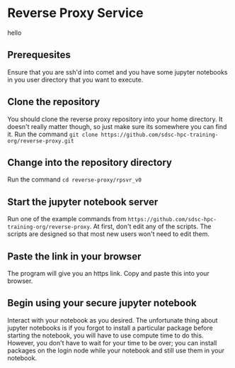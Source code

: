 # Reverse Proxy Service
hello

## Prerequesites
Ensure that you are ssh'd into comet and you have some jupyter notebooks in you user directory that you want to execute.

## Clone the repository
You should clone the reverse proxy repository into your home directory. It doesn't really matter though, so just make sure its somewhere you can find it.
Run the command `git clone https://github.com/sdsc-hpc-training-org/reverse-proxy.git`

## Change into the repository directory
Run the command `cd reverse-proxy/rpsvr_v0`

## Start the jupyter notebook server
Run one of the example commands from `https://github.com/sdsc-hpc-training-org/reverse-proxy`. 
At first, don't edit any of the scripts. The scripts are designed so that most new users won't need to edit them.

## Paste the link in your browser
The program will give you an https link. Copy and paste this into your browser.

## Begin using your secure jupyter notebook
Interact with your notebook as you desired. The unfortunate thing about jupyter notebooks is if you forgot to install a particular package before starting the notebook, you will have to use compute time to do this. However, you don't have to wait for your time to be over; you can install packages on the login node while your notebook and still use them in your notebook.
